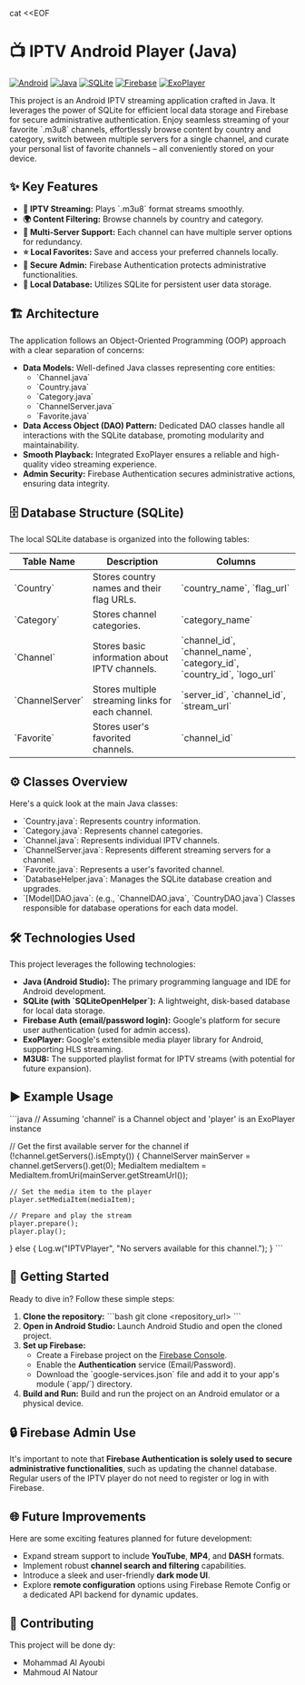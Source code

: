 cat <<EOF
# 📺 IPTV Android Player (Java)

[![Android](https://img.shields.io/badge/Android-3DDC84?style=for-the-badge&logo=android&logoColor=white)](https://www.android.com)
[![Java](https://img.shields.io/badge/Java-ED8B00?style=for-the-badge&logo=openjdk&logoColor=white)](https://www.oracle.com/java/)
[![SQLite](https://img.shields.io/badge/SQLite-07405E?style=for-the-badge&logo=sqlite&logoColor=white)](https://www.sqlite.org/index.html)
[![Firebase](https://img.shields.io/badge/Firebase-FFCA28?style=for-the-badge&logo=firebase&logoColor=white)](https://firebase.google.com/docs/auth)
[![ExoPlayer](https://img.shields.io/badge/ExoPlayer-4DB6AC?style=for-the-badge&logoColor=black)](https://exoplayer.dev/)

This project is an Android IPTV streaming application crafted in Java. It leverages the power of SQLite for efficient local data storage and Firebase for secure administrative authentication. Enjoy seamless streaming of your favorite \`.m3u8\` channels, effortlessly browse content by country and category, switch between multiple servers for a single channel, and curate your personal list of favorite channels – all conveniently stored on your device.

## ✨ Key Features

* **📡 IPTV Streaming:** Plays \`.m3u8\` format streams smoothly.
* **🌍 Content Filtering:** Browse channels by country and category.
* **🔁 Multi-Server Support:** Each channel can have multiple server options for redundancy.
* **⭐ Local Favorites:** Save and access your preferred channels locally.
* **🔐 Secure Admin:** Firebase Authentication protects administrative functionalities.
* **🧱 Local Database:** Utilizes SQLite for persistent user data storage.

## 🏗️ Architecture

The application follows an Object-Oriented Programming (OOP) approach with a clear separation of concerns:

* **Data Models:** Well-defined Java classes representing core entities:
    * \`Channel.java\`
    * \`Country.java\`
    * \`Category.java\`
    * \`ChannelServer.java\`
    * \`Favorite.java\`
* **Data Access Object (DAO) Pattern:** Dedicated DAO classes handle all interactions with the SQLite database, promoting modularity and maintainability.
* **Smooth Playback:** Integrated ExoPlayer ensures a reliable and high-quality video streaming experience.
* **Admin Security:** Firebase Authentication secures administrative actions, ensuring data integrity.

## 🗄️ Database Structure (SQLite)

The local SQLite database is organized into the following tables:

| Table Name      | Description                                   | Columns                                                                 |
| --------------- | --------------------------------------------- | ----------------------------------------------------------------------- |
| \`Country\`       | Stores country names and their flag URLs.     | \`country_name\`, \`flag_url\`                                              |
| \`Category\`      | Stores channel categories.                    | \`category_name\`                                                         |
| \`Channel\`       | Stores basic information about IPTV channels. | \`channel_id\`, \`channel_name\`, \`category_id\`, \`country_id\`, \`logo_url\` |
| \`ChannelServer\` | Stores multiple streaming links for each channel. | \`server_id\`, \`channel_id\`, \`stream_url\`                                 |
| \`Favorite\`      | Stores user's favorited channels.             | \`channel_id\`                                                            |

## ⚙️ Classes Overview

Here's a quick look at the main Java classes:

* \`Country.java\`: Represents country information.
* \`Category.java\`: Represents channel categories.
* \`Channel.java\`: Represents individual IPTV channels.
* \`ChannelServer.java\`: Represents different streaming servers for a channel.
* \`Favorite.java\`: Represents a user's favorited channel.
* \`DatabaseHelper.java\`: Manages the SQLite database creation and upgrades.
* \`[Model]DAO.java\`: (e.g., \`ChannelDAO.java\`, \`CountryDAO.java\`) Classes responsible for database operations for each data model.

## 🛠️ Technologies Used

This project leverages the following technologies:

* **Java (Android Studio):** The primary programming language and IDE for Android development.
* **SQLite (with \`SQLiteOpenHelper\`):** A lightweight, disk-based database for local data storage.
* **Firebase Auth (email/password login):** Google's platform for secure user authentication (used for admin access).
* **ExoPlayer:** Google's extensible media player library for Android, supporting HLS streaming.
* **M3U8:** The supported playlist format for IPTV streams (with potential for future expansion).

## ▶️ Example Usage

\`\`\`java
// Assuming 'channel' is a Channel object and 'player' is an ExoPlayer instance

// Get the first available server for the channel
if (!channel.getServers().isEmpty()) {
    ChannelServer mainServer = channel.getServers().get(0);
    MediaItem mediaItem = MediaItem.fromUri(mainServer.getStreamUrl());

    // Set the media item to the player
    player.setMediaItem(mediaItem);

    // Prepare and play the stream
    player.prepare();
    player.play();
} else {
    Log.w("IPTVPlayer", "No servers available for this channel.");
}
\`\`\`

## 🚀 Getting Started

Ready to dive in? Follow these simple steps:

1.  **Clone the repository:**
    \`\`\`bash
    git clone <repository_url>
    \`\`\`
2.  **Open in Android Studio:** Launch Android Studio and open the cloned project.
3.  **Set up Firebase:**
    * Create a Firebase project on the [Firebase Console](https://console.firebase.google.com/).
    * Enable the **Authentication** service (Email/Password).
    * Download the \`google-services.json\` file and add it to your app's module (\`app/\`) directory.
4.  **Build and Run:** Build and run the project on an Android emulator or a physical device.

## 🔒 Firebase Admin Use

It's important to note that **Firebase Authentication is solely used to secure administrative functionalities**, such as updating the channel database. Regular users of the IPTV player do not need to register or log in with Firebase.

## 🌐 Future Improvements

Here are some exciting features planned for future development:

* Expand stream support to include **YouTube**, **MP4**, and **DASH** formats.
* Implement robust **channel search and filtering** capabilities.
* Introduce a sleek and user-friendly **dark mode UI**.
* Explore **remote configuration** options using Firebase Remote Config or a dedicated API backend for dynamic updates.

## 🤝 Contributing
This project will be done dy:
- Mohammad Al Ayoubi
- Mahmoud Al Natour
